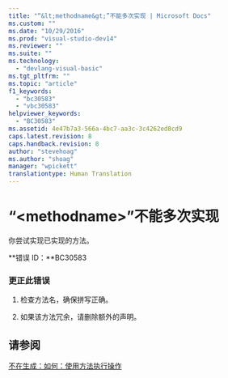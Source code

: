 ```yaml
---
title: "“&lt;methodname&gt;”不能多次实现 | Microsoft Docs"
ms.custom: ""
ms.date: "10/29/2016"
ms.prod: "visual-studio-dev14"
ms.reviewer: ""
ms.suite: ""
ms.technology: 
  - "devlang-visual-basic"
ms.tgt_pltfrm: ""
ms.topic: "article"
f1_keywords: 
  - "bc30583"
  - "vbc30583"
helpviewer_keywords: 
  - "BC30583"
ms.assetid: 4e47b7a3-566a-4bc7-aa3c-3c4262ed8cd9
caps.latest.revision: 8
caps.handback.revision: 8
author: "stevehoag"
ms.author: "shoag"
manager: "wpickett"
translationtype: Human Translation
---
```

# “&lt;methodname&gt;”不能多次实现
你尝试实现已实现的方法。  
  
 **错误 ID：**BC30583  
  
### 更正此错误  
  
1.  检查方法名，确保拼写正确。  
  
2.  如果该方法冗余，请删除额外的声明。  
  
## 请参阅  
 [不在生成：如何：使用方法执行操作](http://msdn.microsoft.com/zh-cn/c5729e29-1042-44e8-904d-7b24e0d50b01)